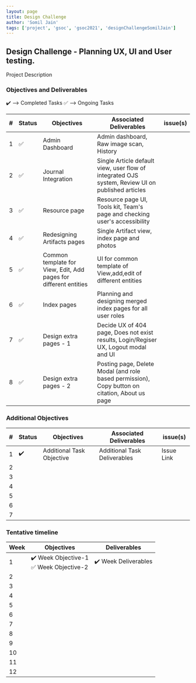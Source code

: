 ```yaml
---
layout: page
title: Design Challenge
author: 'Somil Jain'
tags: ['project', 'gsoc', 'gsoc2021', 'designChallengeSomilJain']
---
```


## Design Challenge - Planning UX, UI and User testing.

Project Description

### Objectives and Deliverables

:heavy_check_mark: --> Completed Tasks
:white_check_mark: --> Ongoing Tasks

| \# | Status  | Objectives                    | Associated Deliverables         | issue(s) |
| --- | --- | ----------------------------- | ---------------------------------------------- | -------- |
| 1 |:white_check_mark:|  Admin Dashboard | Admin dashboard, Raw image scan, History |  |
| 2 |:white_check_mark:|  Journal Integration | Single Article default view, user flow of integrated OJS system, Review UI on published articles |  |
| 3 |:white_check_mark:|  Resource page | Resource page UI, Tools kit, Team's page and checking user's accessibility | |
| 4 |:white_check_mark:|  Redesigning Artifacts pages | Single Artifact view, index page and photos  |  |
| 5 |:white_check_mark:|  Common template for View, Edit, Add pages for different entities | UI for common template of View,add,edit of different entities |  |
| 6 |:white_check_mark:|  Index pages | Planning and designing merged index pages for all user roles |  |
| 7 |:white_check_mark:|  Design extra pages - 1  | Decide UX of 404 page, Does not exist results, Login/Regiser UX, Logout modal and UI |  |
| 8 |:white_check_mark:|  Design extra pages - 2 | Posting page, Delete Modal (and role based permission), Copy button on citation, About us page |  |



### Additional Objectives

| \# | Status  | Objectives         | Associated Deliverables                                             | issue(s) |
| --- | --- | ------------------ | ------------------------------------------------------------------- | -------- |
| 1 | :heavy_check_mark: | Additional Task Objective  | Additional Task Deliverables | Issue Link        |
| 2 |  |   |  |  |
| 3 |  |   |  |  |
| 4 |  |   |  |  |
| 5 |  |   |  |  |
| 6 |  |   |  |  |
| 7 |  |   |  |  |


### Tentative timeline  

| Week  |Objectives | Deliverables |
|---|---|---|
|1| :heavy_check_mark: Week Objective-1 <br> :white_check_mark: Week Objective-2  |  :heavy_check_mark: Week Deliverables |
|2|   |   |
|3|   |   |
|4|   |   |
|5|   |   |
|6|   |   |
|7|   |   |
|8|   |   |
|9|   |   |
|10|   |   |
|11|   |   |
|12|   |   |



